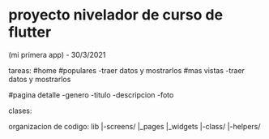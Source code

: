 proyecto nivelador de curso de flutter
===

(mi primera app) - 30/3/2021

tareas:
#home
    #populares
        -traer datos y mostrarlos
    #mas vistas
        -traer datos y mostrarlos

#pagina detalle
-genero
-titulo
-descripcion
-foto

clases:

organizacion de codigo:
lib
|-screens/
    |_pages
    |_widgets
|-class/
|-helpers/
